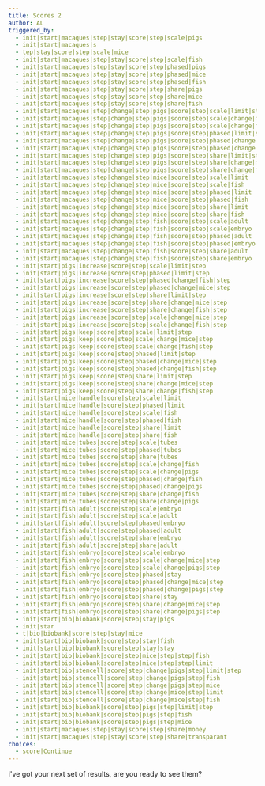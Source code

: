 ```yaml
---
title: Scores 2
author: AL
triggered_by:
  - init|start|macaques|step|stay|score|step|scale|pigs
  - init|start|macaques|s
  - tep|stay|score|step|scale|mice
  - init|start|macaques|step|stay|score|step|scale|fish
  - init|start|macaques|step|stay|score|step|phased|pigs
  - init|start|macaques|step|stay|score|step|phased|mice
  - init|start|macaques|step|stay|score|step|phased|fish
  - init|start|macaques|step|stay|score|step|share|pigs
  - init|start|macaques|step|stay|score|step|share|mice
  - init|start|macaques|step|stay|score|step|share|fish
  - init|start|macaques|step|change|step|pigs|score|step|scale|limit|step
  - init|start|macaques|step|change|step|pigs|score|step|scale|change|mice|step
  - init|start|macaques|step|change|step|pigs|score|step|scale|change|fish|step
  - init|start|macaques|step|change|step|pigs|score|step|phased|limit|step
  - init|start|macaques|step|change|step|pigs|score|step|phased|change|mice|step
  - init|start|macaques|step|change|step|pigs|score|step|phased|change|fish|step
  - init|start|macaques|step|change|step|pigs|score|step|share|limit|step
  - init|start|macaques|step|change|step|pigs|score|step|share|change|mice|step
  - init|start|macaques|step|change|step|pigs|score|step|share|change|fish|step
  - init|start|macaques|step|change|step|mice|score|step|scale|limit
  - init|start|macaques|step|change|step|mice|score|step|scale|fish
  - init|start|macaques|step|change|step|mice|score|step|phased|limit
  - init|start|macaques|step|change|step|mice|score|step|phased|fish
  - init|start|macaques|step|change|step|mice|score|step|share|limit
  - init|start|macaques|step|change|step|mice|score|step|share|fish
  - init|start|macaques|step|change|step|fish|score|step|scale|adult
  - init|start|macaques|step|change|step|fish|score|step|scale|embryo
  - init|start|macaques|step|change|step|fish|score|step|phased|adult
  - init|start|macaques|step|change|step|fish|score|step|phased|embryo
  - init|start|macaques|step|change|step|fish|score|step|share|adult
  - init|start|macaques|step|change|step|fish|score|step|share|embryo
  - init|start|pigs|increase|score|step|scale|limit|step
  - init|start|pigs|increase|score|step|phased|limit|step
  - init|start|pigs|increase|score|step|phased|change|fish|step
  - init|start|pigs|increase|score|step|phased|change|mice|step
  - init|start|pigs|increase|score|step|share|limit|step
  - init|start|pigs|increase|score|step|share|change|mice|step
  - init|start|pigs|increase|score|step|share|change|fish|step
  - init|start|pigs|increase|score|step|scale|change|mice|step
  - init|start|pigs|increase|score|step|scale|change|fish|step
  - init|start|pigs|keep|score|step|scale|limit|step
  - init|start|pigs|keep|score|step|scale|change|mice|step
  - init|start|pigs|keep|score|step|scale|change|fish|step
  - init|start|pigs|keep|score|step|phased|limit|step
  - init|start|pigs|keep|score|step|phased|change|mice|step
  - init|start|pigs|keep|score|step|phased|change|fish|step
  - init|start|pigs|keep|score|step|share|limit|step
  - init|start|pigs|keep|score|step|share|change|mice|step
  - init|start|pigs|keep|score|step|share|change|fish|step
  - init|start|mice|handle|score|step|scale|limit
  - init|start|mice|handle|score|step|phased|limit
  - init|start|mice|handle|score|step|scale|fish
  - init|start|mice|handle|score|step|phased|fish
  - init|start|mice|handle|score|step|share|limit
  - init|start|mice|handle|score|step|share|fish
  - init|start|mice|tubes|score|step|scale|tubes
  - init|start|mice|tubes|score|step|phased|tubes
  - init|start|mice|tubes|score|step|share|tubes
  - init|start|mice|tubes|score|step|scale|change|fish
  - init|start|mice|tubes|score|step|scale|change|pigs
  - init|start|mice|tubes|score|step|phased|change|fish
  - init|start|mice|tubes|score|step|phased|change|pigs
  - init|start|mice|tubes|score|step|share|change|fish
  - init|start|mice|tubes|score|step|share|change|pigs
  - init|start|fish|adult|score|step|scale|embryo
  - init|start|fish|adult|score|step|scale|adult
  - init|start|fish|adult|score|step|phased|embryo
  - init|start|fish|adult|score|step|phased|adult
  - init|start|fish|adult|score|step|share|embryo
  - init|start|fish|adult|score|step|share|adult
  - init|start|fish|embryo|score|step|scale|embryo
  - init|start|fish|embryo|score|step|scale|change|mice|step
  - init|start|fish|embryo|score|step|scale|change|pigs|step
  - init|start|fish|embryo|score|step|phased|stay
  - init|start|fish|embryo|score|step|phased|change|mice|step
  - init|start|fish|embryo|score|step|phased|change|pigs|step
  - init|start|fish|embryo|score|step|share|stay
  - init|start|fish|embryo|score|step|share|change|mice|step
  - init|start|fish|embryo|score|step|share|change|pigs|step
  - init|start|bio|biobank|score|step|stay|pigs
  - init|star
  - t|bio|biobank|score|step|stay|mice
  - init|start|bio|biobank|score|step|stay|fish
  - init|start|bio|biobank|score|step|stay|stay
  - init|start|bio|biobank|score|step|mice|step|step|fish
  - init|start|bio|biobank|score|step|mice|step|step|limit
  - init|start|bio|stemcell|score|step|change|pigs|step|limit|step
  - init|start|bio|stemcell|score|step|change|pigs|step|fish
  - init|start|bio|stemcell|score|step|change|pigs|step|mice
  - init|start|bio|stemcell|score|step|change|mice|step|limit
  - init|start|bio|stemcell|score|step|change|mice|step|fish
  - init|start|bio|biobank|score|step|pigs|step|limit|step
  - init|start|bio|biobank|score|step|pigs|step|fish
  - init|start|bio|biobank|score|step|pigs|step|mice
  - init|start|macaques|step|stay|score|step|share|money
  - init|start|macaques|step|stay|score|step|share|transparant
choices:
  - score|Continue
---
```

I've got your next set of results, are you ready to see them?
